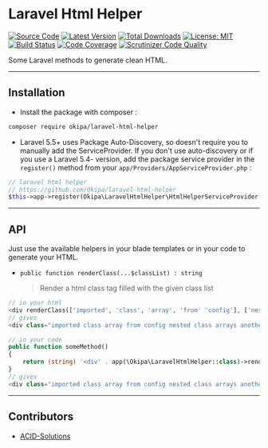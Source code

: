 # Laravel Html Helper

[![Source Code](https://img.shields.io/badge/source-okipa/laravel--html--helper-blue.svg)](https://github.com/Okipa/laravel-html-helper)
[![Latest Version](https://img.shields.io/github/release/okipa/laravel-html-helper.svg?style=flat-square)](https://github.com/Okipa/laravel-html-helper/releases)
[![Total Downloads](https://img.shields.io/packagist/dt/okipa/laravel-html-helper.svg?style=flat-square)](https://packagist.org/packages/okipa/laravel-html-helper)
[![License: MIT](https://img.shields.io/badge/License-MIT-blue.svg)](https://opensource.org/licenses/MIT)
[![Build Status](https://scrutinizer-ci.com/g/Okipa/laravel-html-helper/badges/build.png?b=master)](https://scrutinizer-ci.com/g/Okipa/laravel-html-helper/build-status/master)
[![Code Coverage](https://scrutinizer-ci.com/g/Okipa/laravel-html-helper/badges/coverage.png?b=master)](https://scrutinizer-ci.com/g/Okipa/laravel-html-helper/?branch=master)
[![Scrutinizer Code Quality](https://scrutinizer-ci.com/g/Okipa/laravel-html-helper/badges/quality-score.png?b=master)](https://scrutinizer-ci.com/g/Okipa/laravel-html-helper/?branch=master)

Some Laravel methods to generate clean HTML.

------------------------------------------------------------------------------------------------------------------------

## Installation

- Install the package with composer :
```bash
composer require okipa/laravel-html-helper
```

- Laravel 5.5+ uses Package Auto-Discovery, so doesn't require you to manually add the ServiceProvider.
If you don't use auto-discovery or if you use a Laravel 5.4- version, add the package service provider in the `register()` method from your `app/Providers/AppServiceProvider.php` :
```php
// laravel html helper
// https://github.com/Okipa/laravel-html-helper
$this->app->register(Okipa\LaravelHtmlHelper\HtmlHelperServiceProvider::class);
```

------------------------------------------------------------------------------------------------------------------------

## API

Just use the available helpers in your blade templates or in your code to generate your HTML.

- `public function renderClass(...$classList) : string`
    > Render a html class tag filled with the given class list    
```php
// in your html
<div renderClass(['imported', 'class', 'array', 'from' 'config'], ['nested', ['class', 'arrays']], 'another-class')></div>
// gives
<div class="imported class array from config nested class arrays another-class"></div>

// in your code
public function someMethod()
{
    return (string) '<div' . app(\Okipa\LaravelHtmlHelper::class)->renderClass(['imported', 'class', 'array', 'from' 'config'], ['nested', ['class', 'arrays']], 'another-class') . '></div>'
}
// gives
<div class="imported class array from config nested class arrays another-class"></div>
```

------------------------------------------------------------------------------------------------------------------------

## Contributors

- [ACID-Solutions](https://github.com/ACID-Solutions)
